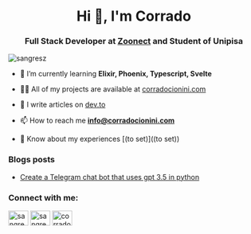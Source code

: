 <h1 align="center">Hi 👋, I'm Corrado</h1>
<h3 align="center">Full Stack Developer at <a href="https://www.zoonect.com/" target="_blank">Zoonect</a> and Student of Unipisa</h3>

<p align="left"> <img src="https://komarev.com/ghpvc/?username=sangresz&label=Profile%20views&color=0e75b6&style=flat" alt="sangresz" /> </p>

- 🌱 I’m currently learning **Elixir, Phoenix, Typescript, Svelte**

- 👨‍💻 All of my projects are available at [corradocionini.com](https://corradocionini.com/)

- 📝 I write articles on [dev.to](https://dev.to/sangres)

- 📫 How to reach me **info@corradocionini.com**

- 📄 Know about my experiences [(to set)]((to set))

### Blogs posts
<!-- BLOG-POST-LIST:START -->
- [Create a Telegram chat bot that uses gpt 3.5 in python](https://dev.to/sangres/create-a-telegram-chat-bot-that-uses-gpt-35-in-python-5735)
<!-- BLOG-POST-LIST:END -->

<h3 align="left">Connect with me:</h3>
<p align="left">
<a href="https://dev.to/sangres" target="blank"><img align="center" src="https://raw.githubusercontent.com/rahuldkjain/github-profile-readme-generator/master/src/images/icons/Social/devto.svg" alt="sangres" height="30" width="40" /></a>
<a href="https://twitter.com/sangresctf" target="blank"><img align="center" src="https://raw.githubusercontent.com/rahuldkjain/github-profile-readme-generator/master/src/images/icons/Social/twitter.svg" alt="sangresctf" height="30" width="40" /></a>
<a href="https://linkedin.com/in/corrado-cionini" target="blank"><img align="center" src="https://raw.githubusercontent.com/rahuldkjain/github-profile-readme-generator/master/src/images/icons/Social/linked-in-alt.svg" alt="corrado-cionini" height="30" width="40" /></a>
</p>

